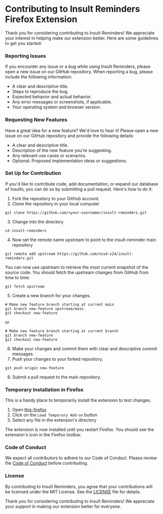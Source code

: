# Contributing to Insult Reminders Firefox Extension

Thank you for considering contributing to Insult Reminders! We appreciate your interest in helping make our extension better. Here are some guidelines to get you started:

### Reporting Issues

If you encounter any issue or a bug while using Insult Reminders, please open a new issue on our GitHub repository. When reporting a bug, please include the following information:
- A clear and descriptive title.
- Steps to reproduce the bug.
- Expected behavior and actual behavior.
- Any error messages or screenshots, if applicable.
- Your operating system and browser version.

### Requesting New Features

Have a great idea for a new feature? We'd love to hear it! Please open a new issue on our GitHub repository and provide the following details:

- A clear and descriptive title.
- Description of the new feature you're suggesting.
- Any relevant use cases or scenarios.
- Optional: Proposed implementation ideas or suggestions.

### Set Up for Contribution

If you'd like to contribute code, add documentation, or expand our database of insults, you can do so by submitting a pull request. Here's how to do it:
1. Fork the repository to your GitHub account.
2. Clone the repository in your local computer
```
git clone https://github.com/<your-username>/insult-reminders.git
```
3. Change into the directory
```
cd insult-reminders
```
4. Now set the remote name upstream to point to the insult-reminder main repository
```
git remote add upstream https://github.com/ossd-s24/insult-reminders.git
```
You can now use upstream to retrieve the most current snapshot of the source code. You should fetch the upstream changes from GitHub from time to time:
```
git fetch upstream
```
5. Create a new branch for your changes.
```
# Make new feature branch starting at current main
git branch new-feature upstream/main
git checkout new-feature
```
or
```
# Make new feature branch starting at current branch
git branch new-feature
git checkout new-feature
```
6. Make your changes and commit them with clear and descriptive commit messages.
7. Push your changes to your forked repository.
```
git push origin new-feature
```
8. Submit a pull request to the main repository.

### Temporary Installation in Firefox

This is a handy place to temporarily install the extension to test changes.

1. Open [this-firefox](about:debugging#/runtime/this-firefox)
2. Click on the `Load Temporary Add-on` button
3. Select any file in the extension's directory

The extension is now installed until you restart Firefox. You should see the extension's icon in the Firefox toolbar.

### Code of Conduct

We expect all contributors to adhere to our Code of Conduct. Please review the [Code of Conduct](CODE_OF_CONDUCT.md) before contributing.

### License

By contributing to Insult Reminders, you agree that your contributions will be licensed under the MIT License. See the [LICENSE](LICENSE) file for details.

Thank you for considering contributing to Insult Reminders! We appreciate your support in making our extension better for everyone.